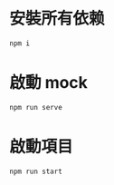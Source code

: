 # 安裝所有依赖

```bash
npm i
```

# 啟動 mock 

```bash
npm run serve
```

# 啟動項目

```bash
npm run start

```
